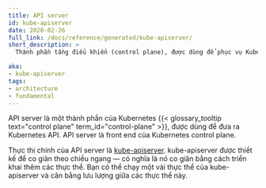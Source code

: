 ```yaml
---
title: API server
id: kube-apiserver
date: 2020-02-26
full_link: /docs/reference/generated/kube-apiserver/
short_description: >
  Thành phần tầng điểu khiển (control plane), được dùng để phục vụ Kubernetes API.

aka:
- kube-apiserver
tags:
- architecture
- fundamental
---
```

 API server là một thành phần của Kubernetes {{< glossary_tooltip text="control plane" term_id="control-plane" >}}, được dùng để đưa ra Kubernetes API.
API server là front end của Kubernetes control plane.

<!--more-->

Thực thi chính của API server là [kube-apiserver](/docs/reference/generated/kube-apiserver/).
kube-apiserver được thiết kế để co giãn theo chiều ngang &mdash; có nghĩa là nó co giãn bằng cách triển khai thêm các thực thể.
Bạn có thể chạy một vài thực thể của kube-apiserver và cân bằng lưu lượng giữa các thực thể này.